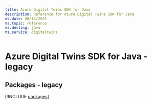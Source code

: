 ```yaml
---
title: Azure Digital Twins SDK for Java
description: Reference for Azure Digital Twins SDK for Java
ms.date: 08/14/2025
ms.topic: reference
ms.devlang: java
ms.service: digitaltwins
---
```

# Azure Digital Twins SDK for Java - legacy
## Packages - legacy
[!INCLUDE [packages](digital-twins-index.md)]